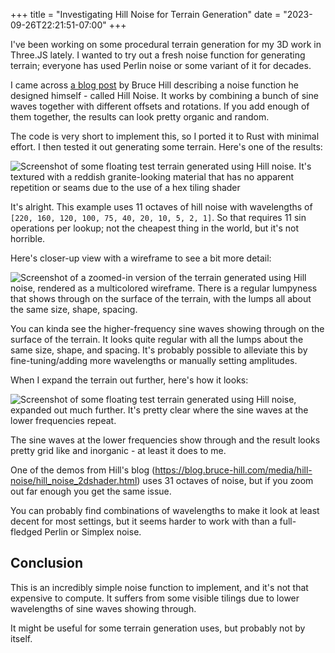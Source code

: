+++
title = "Investigating Hill Noise for Terrain Generation"
date = "2023-09-26T22:21:51-07:00"
+++

I've been working on some procedural terrain generation for my 3D work in Three.JS lately.  I wanted to try out a fresh noise function for generating terrain; everyone has used Perlin noise or some variant of it for decades.

I came across [a blog post](https://blog.bruce-hill.com/hill-noise) by Bruce Hill describing a noise function he designed himself - called Hill Noise.  It works by combining a bunch of sine waves together with different offsets and rotations.  If you add enough of them together, the results can look pretty organic and random.

The code is very short to implement this, so I ported it to Rust with minimal effort.  I then tested it out generating some terrain.  Here's one of the results:

![Screenshot of some floating test terrain generated using Hill noise.  It's textured with a reddish granite-looking material that has no apparent repetition or seams due to the use of a hex tiling shader](https://i.ameo.link/bi7.png)

It's alright.  This example uses 11 octaves of hill noise with wavelengths of `[220, 160, 120, 100, 75, 40, 20, 10, 5, 2, 1]`.  So that requires 11 sin operations per lookup; not the cheapest thing in the world, but it's not horrible.

Here's closer-up view with a wireframe to see a bit more detail:

![Screenshot of a zoomed-in version of the terrain generated using Hill noise, rendered as a multicolored wireframe.  There is a regular lumpyness that shows through on the surface of the terrain, with the lumps all about the same size, shape, spacing.](https://i.ameo.link/bia.png)

You can kinda see the higher-frequency sine waves showing through on the surface of the terrain.  It looks quite regular with all the lumps about the same size, shape, and spacing.  It's probably possible to alleviate this by fine-tuning/adding more wavelengths or manually setting amplitudes.

When I expand the terrain out further, here's how it looks:

![Screenshot of some floating test terrain generated using Hill noise, expanded out much further.  It's pretty clear where the sine waves at the lower frequencies repeat.](https://i.ameo.link/bi9.png)

The sine waves at the lower frequencies show through and the result looks pretty grid like and inorganic - at least it does to me.

One of the demos from Hill's blog (<https://blog.bruce-hill.com/media/hill-noise/hill_noise_2dshader.html>) uses 31 octaves of noise, but if you zoom out far enough you get the same issue.

You can probably find combinations of wavelengths to make it look at least decent for most settings, but it seems harder to work with than a full-fledged Perlin or Simplex noise.

## Conclusion

This is an incredibly simple noise function to implement, and it's not that expensive to compute.  It suffers from some visible tilings due to lower wavelengths of sine waves showing through.

It might be useful for some terrain generation uses, but probably not by itself.
